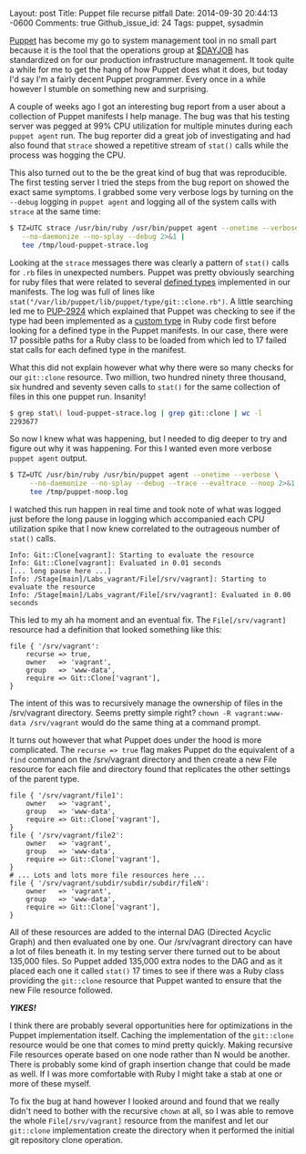 Layout: post
Title: Puppet file recurse pitfall
Date: 2014-09-30 20:44:13 -0600
Comments: true
Github_issue_id: 24
Tags: puppet, sysadmin

[Puppet][] has become my go to system management tool in no small part because
it is the tool that the operations group at [$DAYJOB][] has standardized on
for our production infrastructure management. It took quite a while for me to
get the hang of how Puppet does what it does, but today I'd say I'm a fairly
decent Puppet programmer. Every once in a while however I stumble on something
new and surprising.

A couple of weeks ago I got an interesting bug report from a user about
a collection of Puppet manifests I help manage. The bug was that his testing
server was pegged at 99% CPU utilization for multiple minutes during each
`puppet agent` run. The bug reporter did a great job of investigating and had
also found that `strace` showed a repetitive stream of `stat()` calls while
the process was hogging the CPU.

This also turned out to the be the great kind of bug that was reproducible.
The first testing server I tried the steps from the bug report on showed the
exact same symptoms. I grabbed some very verbose logs by turning on the
`--debug` logging in `puppet agent` and logging all of the system calls with
`strace` at the same time:

``` sh
$ TZ=UTC strace /usr/bin/ruby /usr/bin/puppet agent --onetime --verbose \
   --no-daemonize --no-splay --debug 2>&1 |
   tee /tmp/loud-puppet-strace.log
```

Looking at the `strace` messages there was clearly a pattern of `stat()` calls
for `.rb` files in unexpected numbers. Puppet was pretty obviously searching
for ruby files that were related to several [defined types][] implemented in
our manifests. The log was full of lines like
`stat("/var/lib/puppet/lib/puppet/type/git::clone.rb")`. A little
searching led me to [PUP-2924][] which explained that Puppet was checking to
see if the type had been implemented as a [custom type][] in Ruby code first
before looking for a defined type in the Puppet manifests. In our case, there
were 17 possible paths for a Ruby class to be loaded from which led to 17
failed stat calls for each defined type in the manifest.

What this did not explain however what why there were so many checks for our
`git::clone` resource. Two million, two hundred ninety three thousand, six
hundred and seventy seven calls to `stat()` for the same collection of files
in this one puppet run. Insanity!

``` sh
$ grep stat\( loud-puppet-strace.log | grep git::clone | wc -l
2293677
```

So now I knew what was happening, but I needed to dig deeper to try and figure
out why it was happening. For this I wanted even more verbose `puppet agent`
output.

``` sh
$ TZ=UTC /usr/bin/ruby /usr/bin/puppet agent --onetime --verbose \
     --no-daemonize --no-splay --debug --trace --evaltrace --noop 2>&1 |
     tee /tmp/puppet-noop.log
```

I watched this run happen in real time and took note of what was logged just
before the long pause in logging which accompanied each CPU utilization spike
that I now knew correlated to the outrageous number of `stat()` calls.

```
Info: Git::Clone[vagrant]: Starting to evaluate the resource
Info: Git::Clone[vagrant]: Evaluated in 0.01 seconds
[... long pause here ...]
Info: /Stage[main]/Labs_vagrant/File[/srv/vagrant]: Starting to evaluate the resource
Info: /Stage[main]/Labs_vagrant/File[/srv/vagrant]: Evaluated in 0.00 seconds
```

This led to my ah ha moment and an eventual fix. The `File[/srv/vagrant]`
resource had a definition that looked something like this:

``` puppet
file { '/srv/vagrant':
    recurse => true,
    owner   => 'vagrant',
    group   => 'www-data',
    require => Git::Clone['vagrant'],
}
```

The intent of this was to recursively manage the ownership of files in the
/srv/vagrant directory. Seems pretty simple right? `chown -R vagrant:www-data
/srv/vagrant` would do the same thing at a command prompt.

It turns out however that what Puppet does under the hood is more complicated.
The `recurse => true` flag makes Puppet do the equivalent of a `find` command
on the /srv/vagrant directory and then create a new File resource for each file
and directory found that replicates the other settings of the parent type.

``` puppet
file { '/srv/vagrant/file1':
    owner   => 'vagrant',
    group   => 'www-data',
    require => Git::Clone['vagrant'],
}
file { '/srv/vagrant/file2':
    owner   => 'vagrant',
    group   => 'www-data',
    require => Git::Clone['vagrant'],
}
# ... Lots and lots more file resources here ...
file { '/srv/vagrant/subdir/subdir/subdir/fileN':
    owner   => 'vagrant',
    group   => 'www-data',
    require => Git::Clone['vagrant'],
}
```

All of these resources are added to the internal DAG (Directed Acyclic Graph)
and then evaluated one by one. Our /srv/vagrant directory can have a lot of
files beneath it. In my testing server there turned out to be about 135,000
files. So Puppet added 135,000 extra nodes to the DAG and as it placed each
one it called `stat()` 17 times to see if there was a Ruby class providing the
`git::clone` resource that Puppet wanted to ensure that the new File resource
followed.

***YIKES!***

I think there are probably several opportunities here for optimizations in the
Puppet implementation itself. Caching the implementation of the `git::clone`
resource would be one that comes to mind pretty quickly. Making recursive File
resources operate based on one node rather than N would be another. There is
probably some kind of graph insertion change that could be made as well. If
I was more comfortable with Ruby I might take a stab at one or more of these
myself.

To fix the bug at hand however I looked around and found that we really didn't
need to bother with the recursive `chown` at all, so I was able to remove the
whole `File[/srv/vagrant]` resource from the manifest and let our `git::clone`
implementation create the directory when it performed the initial git
repository clone operation.


[Puppet]: http://puppetlabs.com/
[$DAYJOB]: https://wikimediafoundation.org/wiki/Home
[defined types]: https://docs.puppetlabs.com/learning/definedtypes.html
[PUP-2924]: https://tickets.puppetlabs.com/browse/PUP-2924
[custom type]: https://docs.puppetlabs.com/guides/custom_types.html
